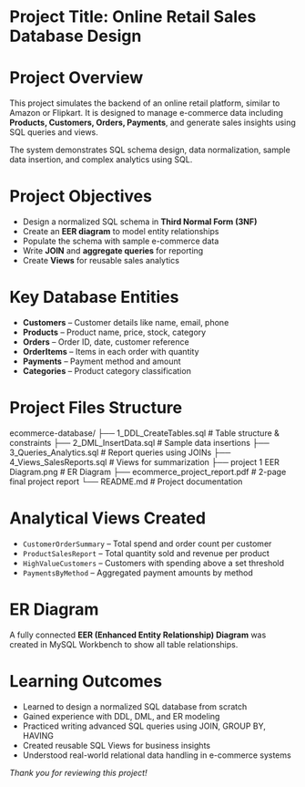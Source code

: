 #  Project Title: Online Retail Sales Database Design

# Project Overview

This project simulates the backend of an online retail platform, similar to Amazon or Flipkart. It is designed to manage e-commerce data including **Products, Customers, Orders, Payments**, and generate sales insights using SQL queries and views.

The system demonstrates SQL schema design, data normalization, sample data insertion, and complex analytics using SQL.


# Project Objectives

- Design a normalized SQL schema in **Third Normal Form (3NF)**
- Create an **EER diagram** to model entity relationships
- Populate the schema with sample e-commerce data
- Write **JOIN** and **aggregate queries** for reporting
- Create **Views** for reusable sales analytics


# Key Database Entities

- **Customers** – Customer details like name, email, phone
- **Products** – Product name, price, stock, category
- **Orders** – Order ID, date, customer reference
- **OrderItems** – Items in each order with quantity
- **Payments** – Payment method and amount
- **Categories** – Product category classification


# Project Files Structure

ecommerce-database/
├── 1_DDL_CreateTables.sql         # Table structure & constraints
├── 2_DML_InsertData.sql           # Sample data insertions
├── 3_Queries_Analytics.sql        # Report queries using JOINs
├── 4_Views_SalesReports.sql       # Views for summarization
├── project 1 EER Diagram.png      # ER Diagram
├── ecommerce_project_report.pdf   # 2-page final project report
└── README.md                      # Project documentation


# Analytical Views Created

- `CustomerOrderSummary` – Total spend and order count per customer
- `ProductSalesReport` – Total quantity sold and revenue per product
- `HighValueCustomers` – Customers with spending above a set threshold
- `PaymentsByMethod` – Aggregated payment amounts by method


# ER Diagram

A fully connected **EER (Enhanced Entity Relationship) Diagram** was created in MySQL Workbench to show all table relationships.  

# Learning Outcomes

- Learned to design a normalized SQL database from scratch
- Gained experience with DDL, DML, and ER modeling
- Practiced writing advanced SQL queries using JOIN, GROUP BY, HAVING
- Created reusable SQL Views for business insights
- Understood real-world relational data handling in e-commerce systems


*Thank you for reviewing this project!*
